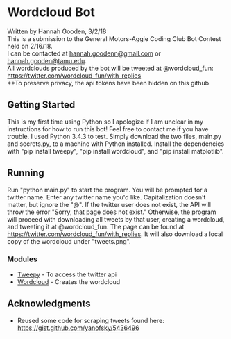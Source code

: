 # Wordcloud Bot

Written by Hannah Gooden, 3/2/18  
This is a submission to the General Motors-Aggie Coding Club Bot Contest held on 2/16/18.  
I can be contacted at hannah.goodenn@gmail.com or hannah.gooden@tamu.edu.  
All wordclouds produced by the bot will be tweeted at @wordcloud_fun: https://twitter.com/wordcloud_fun/with_replies  
**To preserve privacy, the api tokens have been hidden on this github

## Getting Started

This is my first time using Python so I apologize if I am unclear in my instructions for how to run this bot! Feel free to contact me if you have trouble. I used Python 3.4.3 to test. Simply download the two files, main.py and secrets.py, to a machine with Python installed. Install the dependencies with "pip install tweepy", "pip install wordcloud", and "pip install matplotlib".

## Running

Run "python main.py" to start the program. You will be prompted for a twitter name. Enter any twitter name you'd like. Capitalization doesn't matter, but ignore the "@". If the twitter user does not exist, the API will throw the error "Sorry, that page does not exist." Otherwise, the program will proceed with downloading all tweets by that user, creating a wordcloud, and tweeting it at @wordcloud_fun. The page can be found at https://twitter.com/wordcloud_fun/with_replies. It will also download a local copy of the wordcloud under "tweets.png". 

### Modules

* [Tweepy](http://www.tweepy.org/) - To access the twitter api
* [Wordcloud](https://github.com/amueller/word_cloud) - Creates the wordcloud

## Acknowledgments

* Reused some code for scraping tweets found here: https://gist.github.com/yanofsky/5436496
